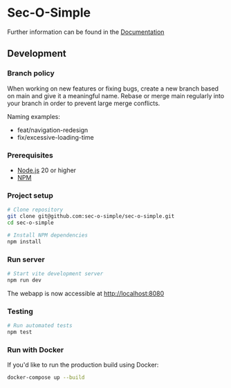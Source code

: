# Sec-O-Simple

Further information can be found in the [Documentation](./docs)

## Development

### Branch policy

When working on new features or fixing bugs, create a new branch based on main
and give it a meaningful name. Rebase or merge main regularly into your branch
in order to prevent large merge conflicts.

Naming examples:

- feat/navigation-redesign
- fix/excessive-loading-time

### Prerequisites

- [Node.js](https://nodejs.org/) 20 or higher
- [NPM](https://www.npmjs.com/package/npm)

### Project setup

```sh
# Clone repository
git clone git@github.com:sec-o-simple/sec-o-simple.git
cd sec-o-simple

# Install NPM dependencies
npm install
```

### Run server

```sh
# Start vite development server
npm run dev
```

The webapp is now accessible at [http://localhost:8080](http://localhost:8080)

### Testing

```sh
# Run automated tests
npm test
```

### Run with Docker

If you'd like to run the production build using Docker:

```bash
docker-compose up --build

```
